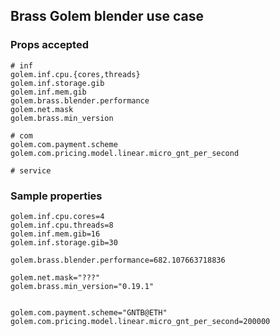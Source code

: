 ## Brass Golem blender use case

### Props accepted
```properties
# inf
golem.inf.cpu.{cores,threads}
golem.inf.storage.gib
golem.inf.mem.gib
golem.brass.blender.performance
golem.net.mask
golem.brass.min_version

# com
golem.com.payment.scheme
golem.com.pricing.model.linear.micro_gnt_per_second

# service

```

### Sample properties
```properties
golem.inf.cpu.cores=4
golem.inf.cpu.threads=8
golem.inf.mem.gib=16
golem.inf.storage.gib=30

golem.brass.blender.performance=682.107663718836

golem.net.mask="???"
golem.brass.min_version="0.19.1"


golem.com.payment.scheme="GNTB@ETH"
golem.com.pricing.model.linear.micro_gnt_per_second=200000

```